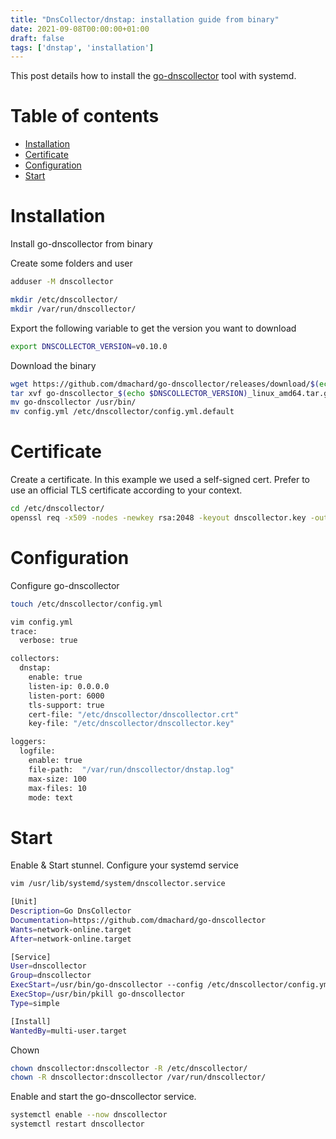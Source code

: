 ```yaml
---
title: "DnsCollector/dnstap: installation guide from binary"
date: 2021-09-08T00:00:00+01:00
draft: false
tags: ['dnstap', 'installation']
---
```


This post details how to install the [go-dnscollector](https://github.com/dmachard/go-dnscollector) tool with systemd.

# Table of contents

* [Installation](#installation)
* [Certificate](#certificate)
* [Configuration](#configuration)
* [Start](#start)

# Installation

Install go-dnscollector from binary

Create some folders and user

```bash
adduser -M dnscollector

mkdir /etc/dnscollector/
mkdir /var/run/dnscollector/
```

Export the following variable to get the version you want to download

```bash
export DNSCOLLECTOR_VERSION=v0.10.0
```

Download the binary

```bash
wget https://github.com/dmachard/go-dnscollector/releases/download/$(echo $DNSCOLLECTOR_VERSION)/go-dnscollector_$(echo $DNSCOLLECTOR_VERSION)_linux_amd64.tar.gz
tar xvf go-dnscollector_$(echo $DNSCOLLECTOR_VERSION)_linux_amd64.tar.gz
mv go-dnscollector /usr/bin/
mv config.yml /etc/dnscollector/config.yml.default
```

# Certificate

Create a certificate. In this example we used a self-signed cert. Prefer to use an official TLS certificate according to your context.

```bash
cd /etc/dnscollector/
openssl req -x509 -nodes -newkey rsa:2048 -keyout dnscollector.key -out dnscollector.crt
```

# Configuration

Configure go-dnscollector

```bash
touch /etc/dnscollector/config.yml

vim config.yml
trace:
  verbose: true

collectors:
  dnstap:
    enable: true
    listen-ip: 0.0.0.0
    listen-port: 6000
    tls-support: true
    cert-file: "/etc/dnscollector/dnscollector.crt"
    key-file: "/etc/dnscollector/dnscollector.key"

loggers:
  logfile:
    enable: true
    file-path:  "/var/run/dnscollector/dnstap.log"
    max-size: 100
    max-files: 10
    mode: text
```


# Start

Enable & Start stunnel. Configure your systemd service

```bash
vim /usr/lib/systemd/system/dnscollector.service

[Unit]
Description=Go DnsCollector
Documentation=https://github.com/dmachard/go-dnscollector
Wants=network-online.target
After=network-online.target

[Service]
User=dnscollector
Group=dnscollector
ExecStart=/usr/bin/go-dnscollector --config /etc/dnscollector/config.yml
ExecStop=/usr/bin/pkill go-dnscollector
Type=simple

[Install]
WantedBy=multi-user.target
```

Chown

```bash
chown dnscollector:dnscollector -R /etc/dnscollector/
chown -R dnscollector:dnscollector /var/run/dnscollector/
```

Enable and start the go-dnscollector service.

```bash
systemctl enable --now dnscollector
systemctl restart dnscollector
```
